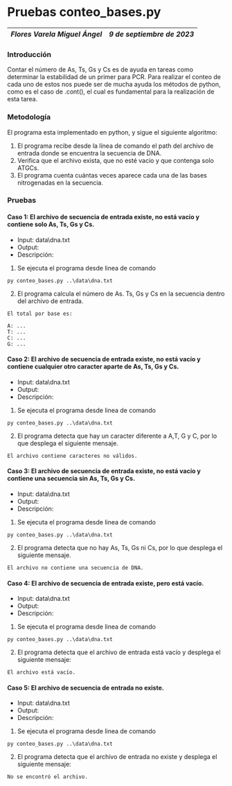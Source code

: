 # Pruebas conteo_bases.py
| *Flores Varela Miguel Ángel* | *9 de septiembre de 2023* |
|--|--|

### Introducción

Contar el número de As, Ts, Gs y Cs es de ayuda en tareas como determinar la estabilidad de un primer para PCR. Para realizar el conteo de cada uno de estos nos puede ser de mucha ayuda los métodos de python, como es el caso de .cont(), el cual es fundamental para la realización de esta tarea.


### Metodología

El programa esta implementado en python, y sigue el siguiente algoritmo:

1. El programa recibe desde la línea de comando el path del archivo de entrada donde se encuentra la secuencia de DNA.
2. Verifica que el archivo exista, que no esté vacío y que contenga solo ATGCs.
3. El programa cuenta cuántas veces aparece cada una de las bases nitrogenadas en la secuencia.


### Pruebas

#### Caso 1: El archivo de secuencia de entrada existe, no está vacío y contiene solo As, Ts, Gs y Cs.

- Input: data\dna.txt
- Output:
- Descripción:

1. Se ejecuta el programa desde linea de comando

```{python}
py conteo_bases.py ..\data\dna.txt
```

2. El programa calcula el número de As. Ts, Gs y Cs en la secuencia dentro del archivo de entrada.

```
El total por base es:

A: ...
T: ...
C: ...
G: ...
```

#### Caso 2: El archivo de secuencia de entrada existe, no está vacío y contiene cualquier otro caracter aparte de As, Ts, Gs y Cs.

- Input: data\dna.txt 
- Output: 
- Descripción:

1. Se ejecuta el programa desde linea de comando

```{python}
py conteo_bases.py ..\data\dna.txt
```

2. El programa detecta que hay un caracter diferente a A,T, G y C, por lo que desplega el siguiente mensaje.

```
El archivo contiene caracteres no válidos.
```

#### Caso 3: El archivo de secuencia de entrada existe, no está vacío y contiene una secuencia sin As, Ts, Gs y Cs.

- Input: data\dna.txt
- Output: 
- Descripción:

1. Se ejecuta el programa desde linea de comando

```{python}
py conteo_bases.py ..\data\dna.txt
```

2. El programa detecta que no hay As, Ts, Gs ni Cs, por lo que desplega el siguiente mensaje.

```
El archivo no contiene una secuencia de DNA.
```

#### Caso 4: El archivo de secuencia de entrada existe, pero está vacío.

- Input: data\dna.txt
- Output: 
- Descripción:

1. Se ejecuta el programa desde linea de comando

```{python}
py conteo_bases.py ..\data\dna.txt
```

2. El programa detecta que el archivo de entrada está vacío y desplega el siguiente mensaje:

```
El archivo está vacío.
```

#### Caso 5: El archivo de secuencia de entrada no existe.

- Input: data\dna.txt
- Output: 
- Descripción:

1. Se ejecuta el programa desde linea de comando

```{python}
py conteo_bases.py ..\data\dna.txt
```

2. El programa detecta que el archivo de entrada no existe y desplega el siguiente mensaje:

```
No se encontró el archivo.
```

